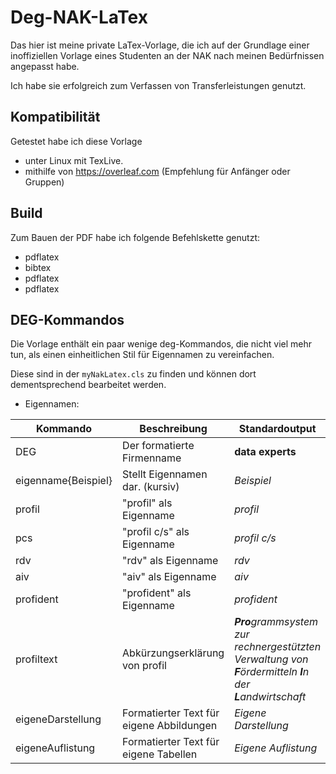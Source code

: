 # Deg-NAK-LaTex

Das hier ist meine private LaTex-Vorlage, die ich auf der Grundlage einer inoffiziellen Vorlage eines Studenten an der NAK nach meinen Bedürfnissen angepasst habe.

Ich habe sie erfolgreich zum Verfassen von Transferleistungen genutzt.

## Kompatibilität

Getestet habe ich diese Vorlage

- unter Linux mit TexLive.
- mithilfe von <https://overleaf.com> (Empfehlung für Anfänger oder Gruppen)

## Build

Zum Bauen der PDF habe ich folgende Befehlskette genutzt:

- pdflatex
- bibtex
- pdflatex
- pdflatex

## DEG-Kommandos

Die Vorlage enthält ein paar wenige deg-Kommandos, die nicht viel mehr tun, als einen einheitlichen Stil für Eigennamen zu vereinfachen.

Diese sind in der ``myNakLatex.cls`` zu finden und können dort dementsprechend bearbeitet werden.

- Eigennamen:

| Kommando            | Beschreibung                             | Standardoutput                                                                                                 |
| ------------------- | ---------------------------------------- | -------------------------------------------------------------------------------------------------------------- |
| DEG                 | Der formatierte Firmenname               | **data experts**                                                                                               |
| eigenname{Beispiel} | Stellt Eigennamen dar. (kursiv)          | *Beispiel*                                                                                                     |
| profil              | "profil" als Eigenname                   | *profil*                                                                                                       |
| pcs                 | "profil c/s" als Eigenname               | *profil c/s*                                                                                                   |
| rdv                 | "rdv" als Eigenname                      | *rdv*                                                                                                          |
| aiv                 | "aiv" als Eigenname                      | *aiv*                                                                                                          |
| profident           | "profident" als Eigenname                | *profident*                                                                                                    |
| profiltext          | Abkürzungserklärung von profil           | <i>**Pro**grammsystem zur rechnergestützten Verwaltung von **F**ördermitteln **I**n der **L**andwirtschaft</i> |
| eigeneDarstellung   | Formatierter Text für eigene Abbildungen | *Eigene Darstellung*                                                                                           |
| eigeneAuflistung    | Formatierter Text für eigene Tabellen    | *Eigene Auflistung*                                                                                            |
